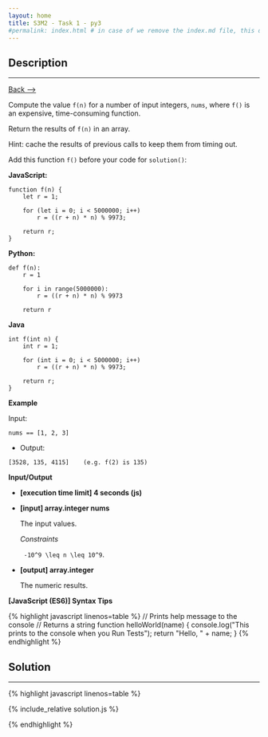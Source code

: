```yaml
---
layout: home
title: S3M2 - Task 1 - py3
#permalink: index.html # in case of we remove the index.md file, this doc will be the index page
---
```


<div class="row">
<div class="columnStmt" markdown="1">

##  Description
------

[Back --> ](../README.md)

Compute the value `f(n)` for a number of input integers, `nums`, where `f()` is an expensive, time-consuming function.

Return the results of `f(n)` in an array.

Hint: cache the results of previous calls to keep them from timing out.

Add this function `f()` before your code for `solution()`:

**JavaScript:**

```
function f(n) {
    let r = 1;
    
    for (let i = 0; i < 5000000; i++)
        r = ((r + n) * n) % 9973;
        
    return r;
}
```

**Python:**

```
def f(n):
    r = 1
    
    for i in range(5000000):
        r = ((r + n) * n) % 9973
        
    return r
```

**Java**

```
int f(int n) {
    int r = 1;
    
    for (int i = 0; i < 5000000; i++)
        r = ((r + n) * n) % 9973;
        
    return r;
}
```

**Example**

Input:

```
nums == [1, 2, 3]
```

-   Output:

```
[3528, 135, 4115]    (e.g. f(2) is 135)
```

**Input/Output**

* **[execution time limit] 4 seconds (js)**

* **[input] array.integer nums**

    The input values.

    *Constraints*
    
    <code type='math/tex'> -10^9 \leq n \leq 10^9</code>.    

* **[output] array.integer**

    The numeric results.

**[JavaScript (ES6)] Syntax Tips**

{% highlight javascript linenos=table %}
// Prints help message to the console
// Returns a string
function helloWorld(name) {
    console.log("This prints to the console when you Run Tests");
    return "Hello, " + name;
}
{% endhighlight %}

</div>
<div class="columnSol" markdown="1">

## Solution
------

{% highlight javascript linenos=table %}

{% include_relative solution.js %}

{% endhighlight %}

</div>
</div>